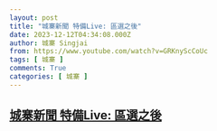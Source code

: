 ```yaml
---
layout: post
title: "城寨新聞 特備Live: 區選之後"
date: 2023-12-12T04:34:08.000Z
author: 城寨 Singjai
from: https://www.youtube.com/watch?v=GRKnyScCoUc
tags: [ 城寨 ]
comments: True
categories: [ 城寨 ]
---
```

<!--1702355648000-->
[城寨新聞 特備Live: 區選之後](https://www.youtube.com/watch?v=GRKnyScCoUc)
------

<div>

</div>
